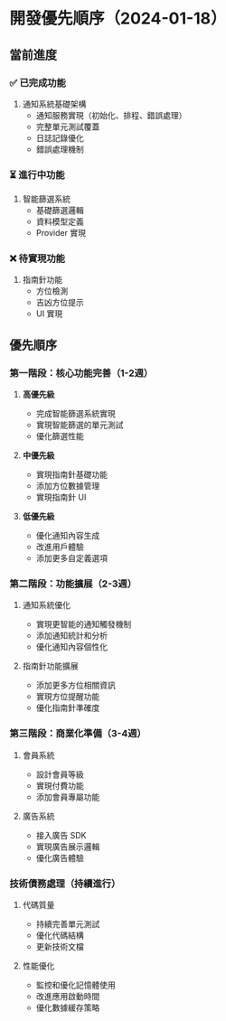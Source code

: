 # 開發優先順序（2024-01-18）

## 當前進度
### ✅ 已完成功能
1. 通知系統基礎架構
   - 通知服務實現（初始化、排程、錯誤處理）
   - 完整單元測試覆蓋
   - 日誌記錄優化
   - 錯誤處理機制

### ⏳ 進行中功能
1. 智能篩選系統
   - 基礎篩選邏輯
   - 資料模型定義
   - Provider 實現

### ❌ 待實現功能
1. 指南針功能
   - 方位檢測
   - 吉凶方位提示
   - UI 實現

## 優先順序
### 第一階段：核心功能完善（1-2週）
1. **高優先級**
   - 完成智能篩選系統實現
   - 實現智能篩選的單元測試
   - 優化篩選性能

2. **中優先級**
   - 實現指南針基礎功能
   - 添加方位數據管理
   - 實現指南針 UI

3. **低優先級**
   - 優化通知內容生成
   - 改進用戶體驗
   - 添加更多自定義選項

### 第二階段：功能擴展（2-3週）
1. 通知系統優化
   - 實現更智能的通知觸發機制
   - 添加通知統計和分析
   - 優化通知內容個性化

2. 指南針功能擴展
   - 添加更多方位相關資訊
   - 實現方位提醒功能
   - 優化指南針準確度

### 第三階段：商業化準備（3-4週）
1. 會員系統
   - 設計會員等級
   - 實現付費功能
   - 添加會員專屬功能

2. 廣告系統
   - 接入廣告 SDK
   - 實現廣告展示邏輯
   - 優化廣告體驗

### 技術債務處理（持續進行）
1. 代碼質量
   - 持續完善單元測試
   - 優化代碼結構
   - 更新技術文檔

2. 性能優化
   - 監控和優化記憶體使用
   - 改進應用啟動時間
   - 優化數據緩存策略 